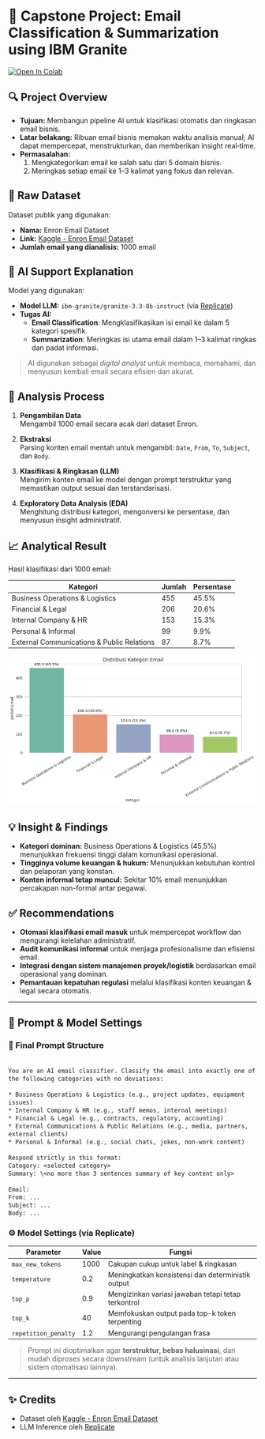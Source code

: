 # 📧 Capstone Project: Email Classification & Summarization using IBM Granite

[![Open In Colab](https://colab.research.google.com/assets/colab-badge.svg)](https://colab.research.google.com/drive/1iZ63pK5JgcquYXSeRkJ7ahLcIYD5Ih3y?usp=sharing)

## 🔍 Project Overview

- **Tujuan:** Membangun pipeline AI untuk klasifikasi otomatis dan ringkasan email bisnis.
- **Latar belakang:** Ribuan email bisnis memakan waktu analisis manual; AI dapat mempercepat, menstrukturkan, dan memberikan insight real‑time.
- **Permasalahan:**  
  1. Mengkategorikan email ke salah satu dari 5 domain bisnis.  
  2. Meringkas setiap email ke 1–3 kalimat yang fokus dan relevan.  

## 📂 Raw Dataset

Dataset publik yang digunakan:
- **Nama:** Enron Email Dataset  
- **Link:** [Kaggle - Enron Email Dataset](https://www.kaggle.com/datasets/wcukierski/enron-email-dataset)  
- **Jumlah email yang dianalisis:** 1000 email

## 🧠 AI Support Explanation

Model yang digunakan:
- **Model LLM:** `ibm-granite/granite-3.3-8b-instruct` (via [Replicate](https://replicate.com))
- **Tugas AI:**
  - **Email Classification**: Mengklasifikasikan isi email ke dalam 5 kategori spesifik.
  - **Summarization**: Meringkas isi utama email dalam 1–3 kalimat ringkas dan padat informasi.

> AI digunakan sebagai *digital analyst* untuk membaca, memahami, dan menyusun kembali email secara efisien dan akurat.

## 🧪 Analysis Process

1. **Pengambilan Data**  
   Mengambil 1000 email secara acak dari dataset Enron.

2. **Ekstraksi**  
   Parsing konten email mentah untuk mengambil: `Date`, `From`, `To`, `Subject`, dan `Body`.

3. **Klasifikasi & Ringkasan (LLM)**  
   Mengirim konten email ke model dengan prompt terstruktur yang memastikan output sesuai dan terstandarisasi.

4. **Exploratory Data Analysis (EDA)**  
   Menghitung distribusi kategori, mengonversi ke persentase, dan menyusun insight administratif.

## 📈 Analytical Result

Hasil klasifikasi dari 1000 email:

| Kategori                                    | Jumlah | Persentase |
|---------------------------------------------|--------|------------|
| Business Operations & Logistics             | 455    | 45.5%      |
| Financial & Legal                           | 206    | 20.6%      |
| Internal Company & HR                       | 153    | 15.3%      |
| Personal & Informal                         | 99     | 9.9%       |
| External Communications & Public Relations | 87     | 8.7%       |

![Distribusi Kategori Email](https://github.com/AriqHB/Capstone-Project-Using-IBM-Granite/blob/88ba8c8c88948fa021233173ade815757e14d17a/Distribusi%20Kategori%20Email.png)

## 💡 Insight & Findings

- **Kategori dominan:** Business Operations & Logistics (45.5%) menunjukkan frekuensi tinggi dalam komunikasi operasional.
- **Tingginya volume keuangan & hukum:** Menunjukkan kebutuhan kontrol dan pelaporan yang konstan.
- **Konten informal tetap muncul:** Sekitar 10% email menunjukkan percakapan non-formal antar pegawai.

## ✅ Recommendations

- **Otomasi klasifikasi email masuk** untuk mempercepat workflow dan mengurangi kelelahan administratif.
- **Audit komunikasi informal** untuk menjaga profesionalisme dan efisiensi email.
- **Integrasi dengan sistem manajemen proyek/logistik** berdasarkan email operasional yang dominan.
- **Pemantauan kepatuhan regulasi** melalui klasifikasi konten keuangan & legal secara otomatis.

---

## 📜 Prompt & Model Settings

### 🔄 Final Prompt Structure

```

You are an AI email classifier. Classify the email into exactly one of the following categories with no deviations:

* Business Operations & Logistics (e.g., project updates, equipment issues)
* Internal Company & HR (e.g., staff memos, internal meetings)
* Financial & Legal (e.g., contracts, regulatory, accounting)
* External Communications & Public Relations (e.g., media, partners, external clients)
* Personal & Informal (e.g., social chats, jokes, non-work content)

Respond strictly in this format:
Category: <selected category>
Summary: \<no more than 3 sentences summary of key content only>

Email:
From: ...
Subject: ...
Body: ...

```

### ⚙️ Model Settings (via Replicate)

| Parameter             | Value        | Fungsi                                                                 |
|----------------------|--------------|------------------------------------------------------------------------|
| `max_new_tokens`     | 1000         | Cakupan cukup untuk label & ringkasan                                 |
| `temperature`        | 0.2          | Meningkatkan konsistensi dan deterministik output                     |
| `top_p`              | 0.9          | Mengizinkan variasi jawaban tetapi tetap terkontrol                   |
| `top_k`              | 40           | Memfokuskan output pada top-k token terpenting                        |
| `repetition_penalty`| 1.2          | Mengurangi pengulangan frasa                                           |

> Prompt ini dioptimalkan agar **terstruktur, bebas halusinasi**, dan mudah diproses secara downstream (untuk analisis lanjutan atau sistem otomatisasi lainnya).

---

## ✨ Credits

- Dataset oleh [Kaggle - Enron Email Dataset](https://www.kaggle.com/datasets/wcukierski/enron-email-dataset)
- LLM Inference oleh [Replicate](https://replicate.com)